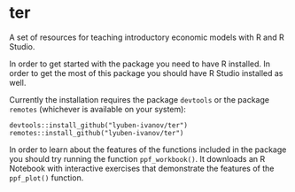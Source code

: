 # ter
A set of resources for teaching introductory economic models with R and R Studio. 

In order to get started with the package you need to have R installed. In order to get the most of this package you should have R Studio installed as well. 

Currently the installation requires the package ```devtools``` or the package ```remotes``` (whichever is available on your system): 

```
devtools::install_github("lyuben-ivanov/ter")
remotes::install_github("lyuben-ivanov/ter")
```

In order to learn about the features of the functions included in the package you should try running the function ```ppf_workbook()```. It downloads an R Notebook with interactive exercises that demonstrate the features of the ```ppf_plot()``` function. 
